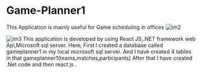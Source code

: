 # Game-Planner1
This Application is mainly useful for Game scheduling in offices
![im2](https://github.com/srilakshmi-depuri/Game-Planner1/assets/167881775/fc82dae4-b084-4d74-9bbe-ce5f25a109de)

![im3](https://github.com/srilakshmi-depuri/Game-Planner1/assets/167881775/5a93eb3d-ad84-43b5-9cdc-e7f1adbca525)
This application is developed by using React JS,.NET framework web Api,Microsoft sql server.
Here,
First I created a database called gameplanner1 in my local microsoft sql server.
And I have created 4 tables in that gameplanner1(teams,matches,participants)
After that I have created .Net code and then react js .
